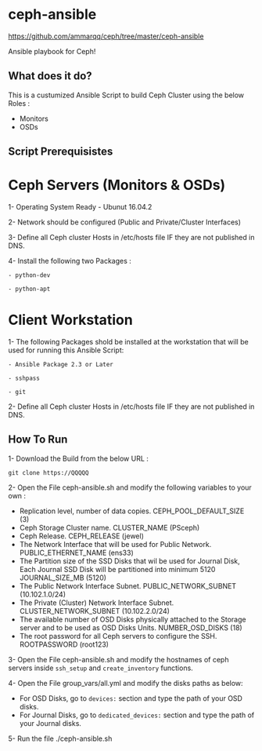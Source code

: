 ceph-ansible
============

https://github.com/ammarqq/ceph/tree/master/ceph-ansible

Ansible playbook for Ceph!

## What does it do?

This is a custumized Ansible Script to build Ceph Cluster using the below Roles :

* Monitors
* OSDs

## Script Prerequisistes

# Ceph Servers (Monitors & OSDs)

1- Operating System Ready - Ubunut 16.04.2

2- Network should be configured (Public and Private/Cluster Interfaces)

3- Define all Ceph cluster Hosts in /etc/hosts file IF they are not published in DNS.

4- Install the following two Packages :

	- python-dev

	- python-apt

# Client Workstation

1- The following Packages shold be installed at the workstation that will be used for running this Ansible Script:

	- Ansible Package 2.3 or Later

	- sshpass

	- git

2- Define all Ceph cluster Hosts in /etc/hosts file IF they are not published in DNS.

## How To Run

1- Download the Build from the below URL :
```
git clone https://QQQQQ
```
2- Open the File ceph-ansible.sh and modify the following variables to your own :
- Replication level, number of data copies.
	CEPH_POOL_DEFAULT_SIZE (3)
- Ceph Storage Cluster name.
	CLUSTER_NAME (PSceph)
- Ceph Release.
	CEPH_RELEASE (jewel)
- The Network Interface that will be used for Public Network.
	PUBLIC_ETHERNET_NAME (ens33)
- The Partition size of the SSD Disks that wil be used for Journal Disk, Each Journal SSD Disk will be partitioned into minimum 5120
	JOURNAL_SIZE_MB (5120)
- The Public Network Interface Subnet.
	PUBLIC_NETWORK_SUBNET (10.102.1.0/24)
- The Private (Cluster) Network Interface Subnet.
	CLUSTER_NETWORK_SUBNET (10.102.2.0/24)
- The available number of OSD Disks physically attached to the Storage server and to be used as OSD Disks Units.
	NUMBER_OSD_DISKS (18)
- The root password for all Ceph servers to configure the SSH.
	ROOTPASSWORD (root123)

3- Open the File ceph-ansible.sh and modify the hostnames of ceph servers inside ```ssh_setup``` and ```create_inventory``` functions.

4- Open the File group_vars/all.yml and modify the disks paths as below:
- For OSD Disks, go to ```devices:``` section and type the path of your OSD disks.
- For Journal Disks, go to ```dedicated_devices:``` section and type the path of your Journal disks.

5- Run the file ./ceph-ansible.sh
